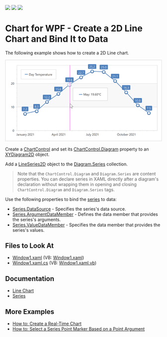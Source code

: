 <!-- default badges list -->
![](https://img.shields.io/endpoint?url=https://codecentral.devexpress.com/api/v1/VersionRange/128569048/21.1.5%2B)
[![](https://img.shields.io/badge/Open_in_DevExpress_Support_Center-FF7200?style=flat-square&logo=DevExpress&logoColor=white)](https://supportcenter.devexpress.com/ticket/details/E1647)
[![](https://img.shields.io/badge/📖_How_to_use_DevExpress_Examples-e9f6fc?style=flat-square)](https://docs.devexpress.com/GeneralInformation/403183)
<!-- default badges end -->

# Chart for WPF - Create a 2D Line Chart and Bind It to Data
 
The following example shows how to create a 2D Line chart.

![Resulting chart](Images/resulting-chart.png)

Create a [ChartControl](https://docs.devexpress.com/WPF/DevExpress.Xpf.Charts.ChartControl) and set its [ChartControl.Diagram](https://docs.devexpress.com/WPF/DevExpress.Xpf.Charts.ChartControl.Diagram) property to an [XYDiagram2D](https://docs.devexpress.com/WPF/DevExpress.Xpf.Charts.XYDiagram2D) object. 

Add a [LineSeries2D](https://docs.devexpress.com/WPF/DevExpress.Xpf.Charts.LineSeries2D?p=netframework) object to the [Diagram.Series](https://docs.devexpress.com/WPF/DevExpress.Xpf.Charts.Diagram.Series) collection.

> Note that the `ChartControl.Diagram` and `Diagram.Series` are content properties. You can declare series in XAML directly after a diagram's declaration without wrapping them in opening and closing `ChartControl.Diagram` and `Diagram.Series` tags.

Use the following properties to bind the [series](https://docs.devexpress.com/WPF/6339/controls-and-libraries/charts-suite/chart-control/series/series) to data:

* [Series.DataSource](https://docs.devexpress.com/WPF/DevExpress.Xpf.Charts.Series.DataSource) - Specifies the series's data source.
* [Series.ArgumentDataMember](https://docs.devexpress.com/WPF/DevExpress.Xpf.Charts.Series.ArgumentDataMember) - Defines the data member that provides the series's arguments.
* [Series.ValueDataMember](https://docs.devexpress.com/WPF/DevExpress.Xpf.Charts.Series.ValueDataMember) - Specifies the data member that provides the series's values.

## Files to Look At

* [Window1.xaml](./CS/Window1.xaml) (VB: [Window1.xaml](./VB/Window1.xaml))
* [Window1.xaml.cs](./CS/Window1.xaml.cs) (VB: [Window1.xaml.vb](./VB/Window1.xaml.vb))

## Documentation

* [Line Chart](https://docs.devexpress.com/WPF/5869/controls-and-libraries/charts-suite/chart-control/series/2d-series-types/point-line-and-bubble-series/line)
* [Series](https://docs.devexpress.com/WPF/6339/controls-and-libraries/charts-suite/chart-control/series/series)

## More Examples

* [How to: Create a Real-Time Chart](https://github.com/DevExpress-Examples/dxcharts-how-to-create-a-real-time-chart)
* [How to: Select a Series Point Marker Based on a Point Argument](https://github.com/DevExpress-Examples/select-a-series-point-marker-based-on-a-point-argument)